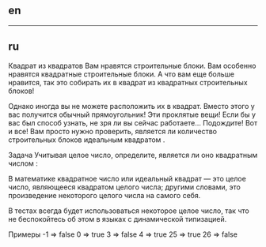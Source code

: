 ## en

---

## ru

Квадрат из квадратов
Вам нравятся строительные блоки. Вам особенно нравятся квадратные строительные блоки.
А что вам еще больше нравится, так это собирать их в квадрат из квадратных строительных блоков!

Однако иногда вы не можете расположить их в квадрат. Вместо этого у вас получится обычный прямоугольник!
Эти проклятые вещи! Если бы у вас был способ узнать, не зря ли вы сейчас работаете… Подождите! Вот и все!
Вам просто нужно проверить, является ли количество строительных блоков идеальным квадратом .

Задача
Учитывая целое число, определите, является ли оно квадратным числом :

В математике квадратное число или идеальный квадрат — это целое число, являющееся квадратом целого числа;
другими словами, это произведение некоторого целого числа на самого себя.

В тестах всегда будет использоваться некоторое целое число, так что не беспокойтесь об этом в языках с динамической типизацией.

Примеры
-1 => false
0 => true
3 => false
4 => true
25 => true
26 => false
